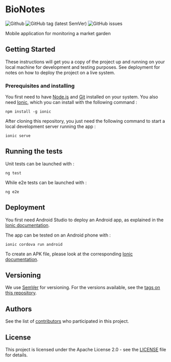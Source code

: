 # BioNotes

<p>
  <img src="https://img.shields.io/github/license/lejardindessaisons/bionotes.svg" alt="Github">
  <img src="https://img.shields.io/github/tag/lejardindessaisons/bionotes.svg" alt="GitHub tag (latest SemVer)">
  <img src="https://img.shields.io/github/issues-raw/lejardindessaisons/bionotes.svg" alt="GitHub issues">
</p>

Mobile application for monitoring a market garden

## Getting Started

These instructions will get you a copy of the project up and running on your local machine for development and testing purposes. See deployment for notes on how to deploy the project on a live system.

### Prerequisites and installing

You first need to have [Node.js](https://nodejs.org/en/download/) and [Git](https://git-scm.com/downloads) installed on your system.
You also need [Ionic](https://ionicframework.com/docs/installation/cli), which you can install with the following command :

```
npm install -g ionic
```

After cloning this repository, you just need the following command to start a local development server running the app :

```
ionic serve
```

## Running the tests

Unit tests can be launched with :

```
ng test
```

While e2e tests can be launched with :

```
ng e2e
```

## Deployment

You first need Android Studio to deploy an Android app, as explained in the [Ionic documentation](https://ionicframework.com/docs/installation/android).

The app can be tested on an Android phone with :

```
ionic cordova run android
```

To create an APK file, please look at the corresponding [Ionic documentation](https://ionicframework.com/docs/publishing/play-store).

## Versioning

We use [SemVer](http://semver.org/) for versioning. For the versions available, see the [tags on this repository](https://github.com/lejardindessaisons/bionotes/tags).

## Authors

See the list of [contributors](https://github.com/lejardindessaisons/bionotes/contributors) who participated in this project.

## License

This project is licensed under the Apache License 2.0 - see the [LICENSE](LICENSE) file for details.
